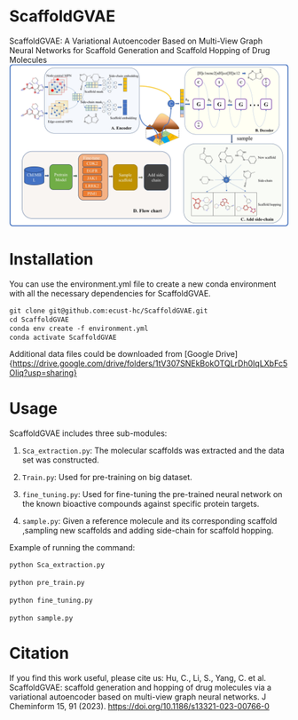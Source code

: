 # ScaffoldGVAE
ScaffoldGVAE: A Variational Autoencoder Based on Multi-View Graph Neural Networks for Scaffold Generation and Scaffold Hopping of Drug Molecules
![image](figure/architecture.jpg)
# Installation
You can use the environment.yml file to create a new conda environment with all the necessary dependencies for ScaffoldGVAE.
```
git clone git@github.com:ecust-hc/ScaffoldGVAE.git
cd ScaffoldGVAE
conda env create -f environment.yml
conda activate ScaffoldGVAE
```
Additional data files could be downloaded from [Google Drive]{https://drive.google.com/drive/folders/1tV307SNEkBokOTQLrDh0IqLXbFc5Oliq?usp=sharing}

# Usage
ScaffoldGVAE includes three sub-modules:
1. `Sca_extraction.py`: The molecular scaffolds was extracted and the data set was constructed.

2. `Train.py`: Used for pre-training on big dataset.

3. `fine_tuning.py`: Used for fine-tuning the pre-trained neural network on the known bioactive compounds against specific protein targets.

4. `sample.py`: Given a reference molecule and its corresponding scaffold ,sampling new scaffolds and adding side-chain for scaffold hopping.

Example of running the command:
```
python Sca_extraction.py

python pre_train.py

python fine_tuning.py

python sample.py
```

# Citation
If you find this work useful, please cite us:
Hu, C., Li, S., Yang, C. et al. ScaffoldGVAE: scaffold generation and hopping of drug molecules via a variational autoencoder based on multi-view graph neural networks. J Cheminform 15, 91 (2023). https://doi.org/10.1186/s13321-023-00766-0

